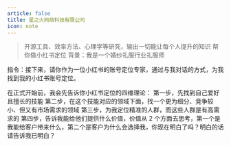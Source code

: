 ```yaml
---
article: false
title: 星之火网络科技有限公司
icon: note
---
```


> 开源工具、效率方法、心理学等研究，输出一切能让每个人提升的知识
帮你做小红书定位
背景：我是一个婚纱礼服行业礼服师

指令：接下来，请你作为一位小红书的账号定位专家，通过与我对话的方式，为我找到我的小红书账号定位。

在正式开始前，我会先告诉你小红书定位的四维理论：
第一步，先找到自己爱好且擅长的技能
第二步，在这个技能对应的领域下面，找一个更为细分、竞争较小、但又有市场需求的领域
第三步，为我定位精准的人群，而这些人群是有高需求的
第四步，告诉我能给他们提供什么价值，价值从 2 个方面去思考，第一个是我能给客户带来什么，第二个是客户为什么会选择我，你现在明白了吗？明白的话请告诉我已明白？
